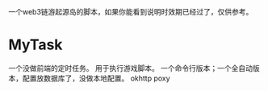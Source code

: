 一个web3链游起源岛的脚本，如果你能看到说明时效期已经过了，仅供参考。
# MyTask
一个没做前端的定时任务。
用于执行游戏脚本。
一个命令行版本；一个全自动版本，配置放数据库了，没做本地配置。
okhttp poxy
